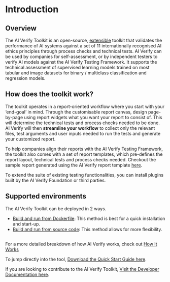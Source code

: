 # Introduction

## Overview

The AI Verify Toolkit is an open-source, [extensible](/introduction/extensibility/) toolkit that validates the performance of AI systems against a set of 11 internationally recognised AI ethics principles through process checks and technical tests. AI Verify can be used by companies for self-assessment, or by independent testers to verify AI models against the AI Verify Testing Framework. It supports the technical assessment of supervised learning models trained on most tabular and image datasets for binary / multiclass classification and regression models.

## How does the toolkit work?

The toolkit operates in a report-oriented workflow where you start with your ‘end-goal’ in mind. Through the customisable report canvas, design page-by-page using report widgets what you want your report to consist of. This will determine the technical tests and process checks needed to be done. AI Verify will then **streamline your workflow** to collect only the relevant files, test arguments and user inputs needed to run the tests and generate your customized report.

To help companies align their reports with the AI Verify Testing Framework, the toolkit also comes with a set of report templates, which pre-defines the report layout, technical tests and process checks needed. Checkout the sample report generated using the AI Verify report template [here](https://aiverifyfoundation.sg/).

<!-- TODO: To Update Link -->

To extend the suite of existing testing functionalities, you can install plugins built by the AI Verify Foundation or third parties.

## Supported environments

The AI Verify Toolkit can be deployed in 2 ways.

- [Build and run from Dockerfile](./getting-started/docker-setup/): This method is best for a quick installation and start-up.
- [Build and run from source code](./getting-started/source-code-setup/): This method allows for more flexibility.

##

For a more detailed breakdown of how AI Verify works, check out [How It Works](./introduction/how-it-works/)

To jump directly into the tool, <a href="./res/quick-start-guide.pdf" target="_blank">Download the Quick Start Guide here</a>. <!-- TODO: Link -->

If you are looking to contribute to the AI Verify Toolkit, [Visit the Developer Documentation here](#). <!-- TODO -->
